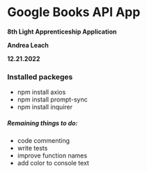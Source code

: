 # Google Books API App

**8th Light Apprenticeship Application**

**Andrea Leach**

**12.21.2022**


### Installed packeges

- npm install axios
- npm install prompt-sync
- npm install inquirer

##### Remaining things to do:
- code commenting
- write tests
- improve function names
- add color to console text
